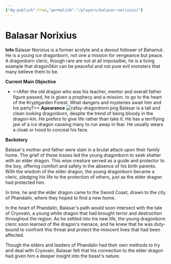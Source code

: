 ```yaml
---
{"dg-publish":true,"permalink":"/players/balasar-norixius/"}
---
```


# Balasar Norixius

**Info**
Balasar Norixius is a former acolyte and a devout follower of Bahamut. He is a young ice dragonborn, not one a mission for vengeance but peace. A dragonborn cleric, though rare are not at all impossible, he is a living example that dragon0kin can be peaceful and not pure evil monsters that many believe them to be. 

**Current Main Objective**

 - ==After the old dragon who was his teacher, mentor and overall father figure passed, he is given a prophecy and a mission. to go to the heart of the Kryptgarden Forest. What dangers and mysteries await him and his party?==
 **Apearance**
 ![rafay-dragonborn.png](/img/user/rafay-dragonborn.png)
Balasar is a tall and clean looking dragonborn, despite the trend of being bloody in the dragon-kin. He prefers to give life rather than take it. He has a terrifying jaw of a ice dragon causing many to run away in fear. He usually wears a cloak or hood to conceal his face.

**Backstory**

Balasar's mother and father were slain in a brutal attack upon their family home. The grief of these losses led the young dragonborn to seek shelter with an elder dragon. This wise creature served as a guide and protector to the boy, offering comfort and safety in the absence of his birth parents. With the wisdom of the elder dragon, the young dragonborn became a cleric, pledging his life to the protection of others, just as the elder dragon had protected him.

In time, he and the elder dragon came to the Sword Coast, drawn to the city of Phandalin, where they hoped to find a new home.

In the heart of Phandalin, Balasar's path would soon intersect with the tale of Cryovain, a young white dragon that had brought terror and destruction throughout the region. As he settled into his new life, the young dragonborn cleric soon learned of the dragon's menace, and he knew that he was duty-bound to confront this threat and protect the innocent lives that had been affected.

Though the elders and leaders of Phandalin had their own methods to try and deal with Cryovain, Balasar felt that his connection to the elder dragon had given him a deeper insight into the beast's nature.